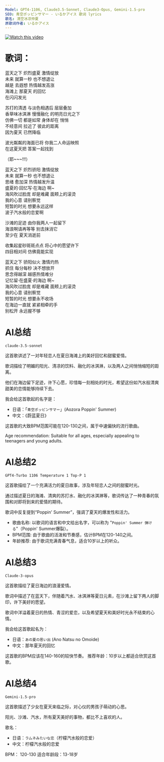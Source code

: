 ```yaml
---
Model: GPT4-1106, Claude3.5-Sonnet, Claude3-Opus, Gemini-1.5-pro
SEO: 青空ポッピンサマー - いるかアイス 歌词 lyrics
歌名: 清空冰凉仲夏
原歌词作者: いるかアイス
---
```


[![Watch this video](http://img.youtube.com/vi/VBTn3i6an34/0.jpg)](http://www.youtube.com/watch?v=VBTn3i6an34 "Watch Video")


歌词：
======

蓝天之下 炽烈盛夏 激情绽放  
未来 就算一秒 也不想退让  
越是 去遐想 热情越发高涨  
海滩上 那夏天 的回忆  
在闪闪发光  
  
苏打的清透 与淡色相遇后 层层叠加  
香草味冰淇淋 慢慢融化 的明亮日光之下  
仿佛一切 都是如常 身体却在 悄悄  
不经意间 拉近了 彼此的距离  
因为夏天 已然降临  
  
波光粼粼的海面已将 你我二人命运映照  
在这夏天把 答案一起找到  
  
（耶~~~!!!）  
  
蓝天之下 炽烈骄阳 激情绽放  
未来 就算一秒 也不想退让  
思绪 愈加深 热情越发升温  
盛夏的·回忆写·在海边 啊~  
海风吹过脸庞 却是难藏 面颊上的滚烫  
我的心意 请别察觉  
短暂的时光 想要永远这样  
波子汽水般的恋爱啊  
  
沙滩的足迹 由你我两人一起留下  
海浪啊请再等等 别去抹消它  
至少在 夏天消逝前  
  
收集起星砂斑斑点点 将心中的愿望许下  
四目相对间 仿佛竟能实现  
  
蓝天之下 骄阳似火 激情灼热  
抓住 每分每秒 决不想放开  
思念得越深 越感热情难分  
记忆留·在盛夏·的海边 啊~  
海风吹过脸庞 却是难藏 面颊上的滚烫  
我的心意 请别察觉  
短暂的时光 想要永不收场  
在海边一直就 紧紧相牵的手  
别松开 永远握不够  


AI总结
======
`claude-3.5-sonnet`

这首歌讲述了一对年轻恋人在夏日海滩上的美好回忆和甜蜜爱情。

歌词描绘了明媚的阳光、清凉的饮料、融化的冰淇淋，以及两人之间悄悄缩短的距离。

他们在海边留下足迹，许下心愿，珍惜每一刻相处的时光，希望这份如汽水般清爽甜美的恋情能够持续下去。

我会给这首歌起的名字是：

- 日语：「`青空ポッピンサマー`」(Aozora Poppin' Summer)
- 中文：《蔚蓝夏日》

这首歌的大致BPM范围可能在120-130之间，属于中速偏快的流行歌曲。

Age recommendation: Suitable for all ages, especially appealing to teenagers and young adults.


AI总结2
======
`GPT4-Turbo 1106 Temperature 1 Top-P 1`

这首歌描绘了一个充满活力的夏日故事，涉及年轻恋人之间的甜蜜时光。

通过描述夏日的海滩、清爽的苏打水、融化的冰淇淋等，歌词传达了一种青春的氛围和对即将到来的爱情的期待。

歌词中反复提到“Poppin' Summer”，强调了夏天的爆发性和活力。

- 歌曲名称: 以歌词的语言和中文给出名字，可以称为 "`Poppin' Summer 弾ける`"（Poppin' Summer爆裂）。
- BPM范围: 由于歌曲的活泼和节奏感，估计BPM在120-140之间。
- 年龄推荐: 由于歌词充满青春气息，适合10岁以上的听众。

AI总结3
======
`Claude-3-opus`

这首歌描绘了夏日海边的浪漫爱情。

歌词中描述了在蓝天下，伴随着汽水、冰淇淋等夏日元素，在沙滩上留下两人的脚印，许下美好的愿望。

歌词中洋溢着夏日的热情、青涩的爱恋，以及希望夏天和美好时光永不结束的心情。

我会给这首歌起名为：
- 日语：`あの夏の思い出` (Ano Natsu no Omoide)
- 中文：那年夏天的回忆

这首歌的BPM应该在140-160的较快节奏。
推荐年龄：10岁以上都适合欣赏这首歌。

AI总结4
======
`Gemini-1.5-pro`

这首歌描述了少女在夏天来临之际，对心仪的男孩子萌动的心思。

阳光、沙滩、汽水，所有夏天美好的事物，都比不上喜欢的人。

歌名： 

- 日语：`ラムネみたいな恋`（柠檬汽水般的恋爱） 
- 中文：柠檬汽水般的恋爱

BPM： 120-130
适合年龄段：13-18岁